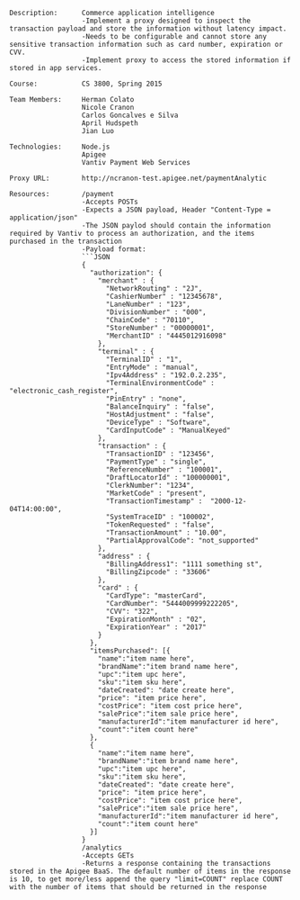 ```Description:      Commerce application intelligence                  -Implement a proxy designed to inspect the transaction payload and store the information without latency impact.                  -Needs to be configurable and cannot store any sensitive transaction information such as card number, expiration or CVV.                  -Implement proxy to access the stored information if stored in app services.Course:           CS 3800, Spring 2015Team Members:     Herman Colato                  Nicole Cranon                  Carlos Goncalves e Silva                  April Hudspeth                  Jian LuoTechnologies:     Node.js                  Apigee                  Vantiv Payment Web ServicesProxy URL:        http://ncranon-test.apigee.net/paymentAnalyticResources:        /payment                  -Accepts POSTs                  -Expects a JSON payload, Header "Content-Type = application/json"                  -The JSON paylod should contain the information required by Vantiv to process an authorization, and the items purchased in the transaction                  -Payload format:                  ```JSON                  {                    "authorization": {                      "merchant" : {                        "NetworkRouting" : "2J",                        "CashierNumber" : "12345678",                        "LaneNumber" : "123",                        "DivisionNumber" : "000",                        "ChainCode" : "70110",                        "StoreNumber" : "00000001",                        "MerchantID" : "4445012916098"                      },                      "terminal" : {                        "TerminalID" : "1",                        "EntryMode" : "manual",                        "Ipv4Address" : "192.0.2.235",                        "TerminalEnvironmentCode" : "electronic_cash_register",                        "PinEntry" : "none",                        "BalanceInquiry" : "false",                        "HostAdjustment" : "false",                        "DeviceType" : "Software",                        "CardInputCode" : "ManualKeyed"                      },                      "transaction" : {                        "TransactionID" : "123456",                        "PaymentType" : "single",                        "ReferenceNumber" : "100001",                        "DraftLocatorId" : "100000001",                        "ClerkNumber": "1234",                        "MarketCode" : "present",                        "TransactionTimestamp" :  "2000-12-04T14:00:00",                        "SystemTraceID" : "100002",                        "TokenRequested" : "false",                        "TransactionAmount" : "10.00",                        "PartialApprovalCode": "not_supported"                      },                      "address" : {                        "BillingAddress1": "1111 something st",                        "BillingZipcode" : "33606"                      },                      "card" : {                        "CardType": "masterCard",                        "CardNumber": "5444009999222205",                        "CVV": "322",                        "ExpirationMonth" : "02",                        "ExpirationYear" : "2017"                      }                    },                    "itemsPurchased": [{                      "name":"item name here",                      "brandName":"item brand name here",                      "upc":"item upc here",                      "sku":"item sku here",                      "dateCreated": "date create here",                      "price": "item price here",                      "costPrice": "item cost price here",                      "salePrice":"item sale price here",                      "manufacturerId":"item manufacturer id here",                      "count":"item count here"                    },                    {                      "name":"item name here",                      "brandName":"item brand name here",                      "upc":"item upc here",                      "sku":"item sku here",                      "dateCreated": "date create here",                      "price": "item price here",                      "costPrice": "item cost price here",                      "salePrice":"item sale price here",                      "manufacturerId":"item manufacturer id here",                      "count":"item count here"                    }]                  }                  /analytics                  -Accepts GETs                  -Returns a response containing the transactions stored in the Apigee BaaS. The default number of items in the response is 10, to get more/less append the query "limit=COUNT" replace COUNT with the number of items that should be returned in the response```